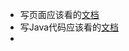 - 写页面应该看的[文档](https://velocity.apache.org/engine/2.3/user-guide.html)
- 写Java代码应该看的[文档](https://velocity.apache.org/engine/2.3/developer-guide.html#developer-guide-contents)
- 